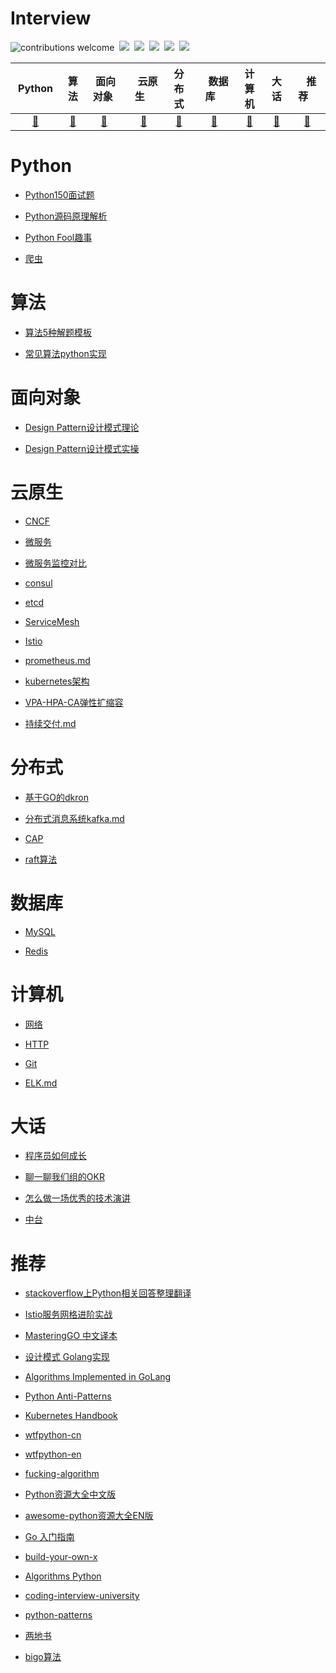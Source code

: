 # Interview
![contributions welcome](https://img.shields.io/static/v1.svg?label=Contributions&message=Welcome&style=flat-square&color=blueviolet)&nbsp;
![](https://img.shields.io/github/license/dasydong/interview)&nbsp;
![](https://badgen.net/github/stars/dasydong/interview)&nbsp;
![](https://badgen.net/github/forks/dasydong/interview)&nbsp;
![](https://img.shields.io/github/repo-size/dasydong/interview?color=orange)&nbsp;
<a href="https://gitstar-ranking.com/repositories"> <img src="https://badgen.net/badge/Rank/22369?icon=github&color=4ab8a1"></a>

| &nbsp; Python &nbsp; | 算法 | &nbsp;面向对象&nbsp;|&nbsp;&nbsp;&nbsp;云原生&nbsp;&nbsp;&nbsp;|         分布式| &nbsp;&nbsp;&nbsp;数据库&nbsp;&nbsp;&nbsp;  |计算机  |大话|&nbsp;&nbsp;&nbsp;推荐&nbsp;&nbsp;&nbsp;|
| :---: | :----: | :---: | :----: | :----: | :----: | :----: | :----: | :----: |
| [🔨](#python) | [🔨](#算法) | [🔨](#面向对象) | [🔨](#云原生) |[🔨](#分布式)| [🔨](#数据库) | [🔨](#计算机)| [🔨](#大话) | [🔨](#推荐)|


# Python

* [Python150面试题](./python_interview.md)

* [Python源码原理解析](./python_analyse.md)

* [Python Fool趣事](./python_fool.md)

* [爬虫](./spider.md)


# 算法

* [算法5种解题模板](./algorithm.md)

* [常见算法python实现](./algorithm_code.md)

# 面向对象

* [Design Pattern设计模式理论](./design_pattern.md)

* [Design Pattern设计模式实操](./code/design_pattern/创建型模式-单例模式.py)

# 云原生

* [CNCF](./cncf.md)

* [微服务](./microservice.md)

* [微服务监控对比](./monitor.md)

* [consul](./consul.md)

* [etcd](./etcd.md)

* [ServiceMesh](./servicemesh.md)

* [Istio](./istio.md)

* [prometheus.md](./prometheus.md)

* [kubernetes架构](./kubernetes.md)

* [VPA-HPA-CA弹性扩缩容](./kubernetes_vpa_hpa_ca.md)

* [持续交付.md](./cicd.md)

# 分布式

* [基于GO的dkron](./dkron.md)

* [分布式消息系统kafka.md](./kafka.md)

* [CAP](./cap.md)

* [raft算法](./raft.md)

# 数据库
* [MySQL](./mysql.md)

* [Redis](./redis.md)

# 计算机

* [网络](./git.md)

* [HTTP](./elk.md)

* [Git](./git.md)

* [ELK.md](./elk.md)

# 大话
* [程序员如何成长](./be_programmer.md)

* [聊一聊我们组的OKR](./okr.md)

* [怎么做一场优秀的技术演讲](./talk.md)

* [中台](./zhongtai.md)

# 推荐
* [stackoverflow上Python相关回答整理翻译](https://github.com/wklken/stackoverflow-py-top-qa)

* [Istio服务网格进阶实战](https://github.com/servicemesher/istio-handbook)

* [MasteringGO 中文译本](https://github.com/hantmac/Mastering_Go_ZH_CN)

* [设计模式 Golang实现](https://github.com/senghoo/golang-design-pattern)

* [Algorithms Implemented in GoLang](https://github.com/TheAlgorithms/Go)

* [Python Anti-Patterns](https://github.com/quantifiedcode/python-anti-patterns)

* [Kubernetes Handbook ](https://github.com/feiskyer/kubernetes-handbook)

* [wtfpython-cn](https://github.com/leisurelicht/wtfpython-cn)

* [wtfpython-en](https://github.com/satwikkansal/wtfpython)

* [fucking-algorithm](https://github.com/labuladong/fucking-algorithm)

* [Python资源大全中文版](https://github.com/jobbole/awesome-python-cn)

* [awesome-python资源大全EN版](https://github.com/vinta/awesome-python)

* [Go 入门指南](https://github.com/unknwon/the-way-to-go_ZH_CN)

* [build-your-own-x](https://github.com/danistefanovic/build-your-own-x)

* [Algorithms Python](https://github.com/TheAlgorithms/Python)

* [coding-interview-university](https://github..com/jwasham/coding-interview-university)

* [python-patterns](https://github.com/faif/python-patterns)

* [两地书](https://www.cnblogs.com/xiexj/p/9108020.html)

* [bigo算法](https://www.bigocheatsheet.com/)